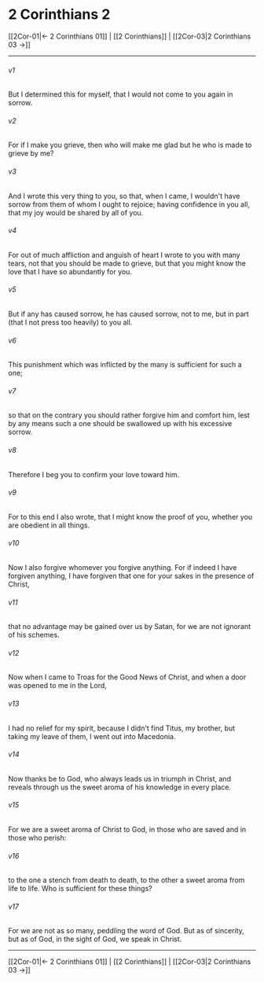# 2 Corinthians 2

[[2Cor-01|← 2 Corinthians 01]] | [[2 Corinthians]] | [[2Cor-03|2 Corinthians 03 →]]
***



###### v1 
But I determined this for myself, that I would not come to you again in sorrow. 

###### v2 
For if I make you grieve, then who will make me glad but he who is made to grieve by me? 

###### v3 
And I wrote this very thing to you, so that, when I came, I wouldn't have sorrow from them of whom I ought to rejoice; having confidence in you all, that my joy would be shared by all of you. 

###### v4 
For out of much affliction and anguish of heart I wrote to you with many tears, not that you should be made to grieve, but that you might know the love that I have so abundantly for you. 

###### v5 
But if any has caused sorrow, he has caused sorrow, not to me, but in part (that I not press too heavily) to you all. 

###### v6 
This punishment which was inflicted by the many is sufficient for such a one; 

###### v7 
so that on the contrary you should rather forgive him and comfort him, lest by any means such a one should be swallowed up with his excessive sorrow. 

###### v8 
Therefore I beg you to confirm your love toward him. 

###### v9 
For to this end I also wrote, that I might know the proof of you, whether you are obedient in all things. 

###### v10 
Now I also forgive whomever you forgive anything. For if indeed I have forgiven anything, I have forgiven that one for your sakes in the presence of Christ, 

###### v11 
that no advantage may be gained over us by Satan, for we are not ignorant of his schemes. 

###### v12 
Now when I came to Troas for the Good News of Christ, and when a door was opened to me in the Lord, 

###### v13 
I had no relief for my spirit, because I didn't find Titus, my brother, but taking my leave of them, I went out into Macedonia. 

###### v14 
Now thanks be to God, who always leads us in triumph in Christ, and reveals through us the sweet aroma of his knowledge in every place. 

###### v15 
For we are a sweet aroma of Christ to God, in those who are saved and in those who perish: 

###### v16 
to the one a stench from death to death, to the other a sweet aroma from life to life. Who is sufficient for these things? 

###### v17 
For we are not as so many, peddling the word of God. But as of sincerity, but as of God, in the sight of God, we speak in Christ.

***
[[2Cor-01|← 2 Corinthians 01]] | [[2 Corinthians]] | [[2Cor-03|2 Corinthians 03 →]]
